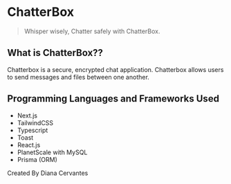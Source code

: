 # ChatterBox

> Whisper wisely, Chatter safely with ChatterBox.

## What is ChatterBox??

Chatterbox is a secure, encrypted chat application. Chatterbox allows users to send messages and files between one another.

## Programming Languages and Frameworks Used

- Next.js
- TailwindCSS
- Typescript
- Toast
- React.js
- PlanetScale with MySQL
- Prisma (ORM)

Created By Diana Cervantes
